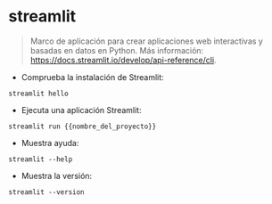 # streamlit

> Marco de aplicación para crear aplicaciones web interactivas y basadas en datos en Python.
> Más información: <https://docs.streamlit.io/develop/api-reference/cli>.

- Comprueba la instalación de Streamlit:

`streamlit hello`

- Ejecuta una aplicación Streamlit:

`streamlit run {{nombre_del_proyecto}}`

- Muestra ayuda:

`streamlit --help`

- Muestra la versión:

`streamlit --version`

